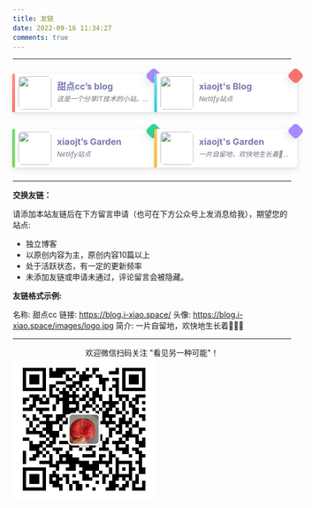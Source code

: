 ```yaml
---
title: 友链
date: 2022-09-16 11:34:27
comments: true
---
```

<style>
.ellipsis {
    white-space: nowrap;
    overflow: hidden;
    text-overflow: ellipsis;
}

.clamp2 {
    overflow: hidden;
    text-overflow: ellipsis;
    -webkit-box-orient: vertical;
    display: -webkit-box;
    -webkit-line-clamp: 2;
}

.links-content {
    margin-top: 1rem;
}

.link-navigation {
    display: grid;
    grid-template-columns: repeat(2,50%);
    grid-column-gap: 10px;
    grid-row-gap: 10px;
    margin: 5px;
    position: relative;
}

@media only screen and (max-width: 800px) {
  .link-navigation {
      grid-template-columns: repeat(1,100%);
  }
}

.card {
    width: 350px;
    box-shadow: 0 4px 11px 0 rgb(37 44 97 / 10%), 0 1px 3px 0 rgb(93 100 148 / 13%);
    position: relative;
    padding: 0 6px;
    max-width: 100%;
    height: 70px;
    align-items: center;
    display: flex;
    border-radius: 6px;
    background-color: #fff;
    margin: 10px 5px;
    color: #6b7280;
    cursor: pointer;
    justify-self: center;
}
.card:nth-child(3n+0) .links-icon {
    background-color: #34d399;
}
.card:nth-child(3n+1) .links-icon {
    background-color: #a78bfa;
}
.card:nth-child(3n+2) .links-icon {
    background-color: #f87171;
}
.links-icon {
    width: 22px;
    height: 22px;
    position: absolute;
    top: 0;
    right: 0;
    margin-right: -8px;
    margin-top: -7px;
    align-items: center;
    display: flex;
    border-radius: 6px;
    --transform-rotate: 45deg;
    transform: rotate(45deg);
    --tw-shadow: 0 10px 15px -3px rgba(0,0,0,0.1),0 4px 6px -2px rgba(0,0,0,0.05);
    box-shadow: 0 0 transparent,0 0 transparent,var(--tw-shadow);
}
.links-icon a {
    --transform-rotate: -45deg;
    transform: rotate(-45deg);
}
.links-icon a i.fa {
    color: #fff;
    position: relative;
    top: 1px;
    left: 3px;
    font-size: 12px;
}

.card::after {
  content: "";
  position: absolute;
  width: 5px;
  left: 0;
  top: 0;
  bottom: 0;
  border-radius: 4px;
  opacity: 0.8;
}
.card:nth-child(1n)::after {
  background: linear-gradient(136.4deg, #ff7a6d, #ff4d3e);
}
.card:nth-child(2n)::after {
  background: linear-gradient(136.4deg, #5ddbe0, #00bcda);
}
.card:nth-child(3n)::after {
  background: linear-gradient(136.4deg, #3bdc48, #5cd12e);
}
.card:nth-child(4n)::after {
  background: linear-gradient(136.4deg, #febe2b, #ffa300);
}
.card:nth-child(5n)::after {
  background: linear-gradient(136.4deg, #9475f7, #7753e9);
}


.card:hover {
    box-shadow: 0 4px 11px 0 rgb(37 44 97 / 17%), 0 1px 3px 0 rgb(93 100 148 / 20%);
}

.card a {
    border: none;
}

.card .ava {
    display: inline-block;
    width: 60px !important;
    height: 60px !important;
    max-width: unset !important;
    border-radius: 6px;
    display: block;
    vertical-align: middle;
    margin-bottom: 0 !important;
    margin-left: 5px !important;
}

.card .card-header {
    margin-left: 10px;
    width: calc(100% - 80px);
    font-style: italic;
    overflow: hidden;
    display: flex;
    flex-direction: column;
}

.card .card-header a {
    font-style: normal;
    color: #777aaf;
    font-weight: bold;
    text-decoration: none;
    height: 20px;
    line-height: 20px;
    font-size: 16px;
}

.card .card-header a:hover {
    color: #d480aa;
    text-decoration: none;
}

.card .card-header .info {
    font-style: oblique;
    color: #6b7280;
    font-size: 12px;
    min-width: 0;
    line-height: 22px;
    margin-top: 2px;
}
</style>

---

<div class="post-body">
   <div id="links">
      <div class="links-content">
         <div class="link-navigation">
            <div class="card">
               <img class="ava" src="https://m.i-xiao.space/images/base/profile.jpg" />
               <div class="card-header">
                  <a class="ellipsis" title="甜点cc’s blog" href="https://blog.i-xiao.space/" target="_blank">甜点cc’s blog</a>
                  <div class="info ellipsis" title="这是一个分享IT技术的小站。GitHub Pages站点">这是一个分享IT技术的小站。GitHub Pages站点</div>
               </div>
               <div class="links-icon">
                  <a href="https://blog.i-xiao.space/" target="_blank" title="访问链接">
                  <i class="fa fa-paper-plane"></i>
                  </a>
               </div>
            </div>
            <div class="card">
               <img class="ava" src="https://m.i-xiao.space/images/base/grow.jpg" />
               <div class="card-header">
                  <a class="ellipsis" title="xiaojt’s blog" href="https://m.i-xiao.space/" target="_blank">xiaojt's Blog</a>
                  <div class="info ellipsis" title="Netlify站点">Netlify站点</div>
               </div>
               <div class="links-icon">
                  <a href="https://blog.i-xiao.space/" target="_blank" title="访问链接">
                  <i class="fa fa-heart"></i>
                  </a>
               </div>
            </div>
            <div class="card">
               <img class="ava" src="https://m.i-xiao.space/images/base/lion.png" />
               <div class="card-header">
                  <a class="ellipsis" title="xiaojt’s Garden" href="https://m.i-xiao.space/" target="_blank">xiaojt’s Garden</a>
                  <div class="info ellipsis" title="Netlify站点">Netlify站点</div>
               </div>
               <div class="links-icon">
                  <a href="https://blog.i-xiao.space/" target="_blank" title="访问链接">
                  <i class="fa fa-paper-plane"></i>
                  </a>
               </div>
            </div>
            <div class="card">
               <img class="ava" src="https://m.i-xiao.space/images/logo.jpg" />
               <div class="card-header">
                  <a class="ellipsis" title="xiaojt’s Garden" href="https://m.i-xiao.space/" target="_blank">xiaojt's Garden</a>
                  <div class="info ellipsis" title="一片自留地，欢快地生长着🌱🍅🥦">一片自留地，欢快地生长着🌱🍅🥦</div>
               </div>
               <div class="links-icon">
                  <a href="https://blog.i-xiao.space/" target="_blank" title="访问链接">
                  <i class="fa fa-heart"></i>
                  </a>
               </div>
            </div>
         </div>
      </div>
   </div>
</div>

---

**交换友链：**

请添加本站友链后在下方留言申请（也可在下方公众号上发消息给我），期望您的站点:

- 独立博客
- 以原创内容为主，原创内容10篇以上
- 处于活跃状态，有一定的更新频率
- 未添加友链或申请未通过，评论留言会被隐藏。

**友链格式示例:**

名称: 甜点cc
链接: https://blog.i-xiao.space/
头像: https://blog.i-xiao.space/images/logo.jpg
简介: 一片自留地，欢快地生长着🌱🍅🥦

---

<center>欢迎微信扫码关注 "看见另一种可能"！</center>

<img src="/images/contact/qrcode_wechat.jpg" alt="wechat：看见另一种可能" />

<!-- ![wechat：看见另一种可能](https://raw.githubusercontent.com/all-smile/nav/v1.0.6/static/images/qrcode_wechat.jpg) -->